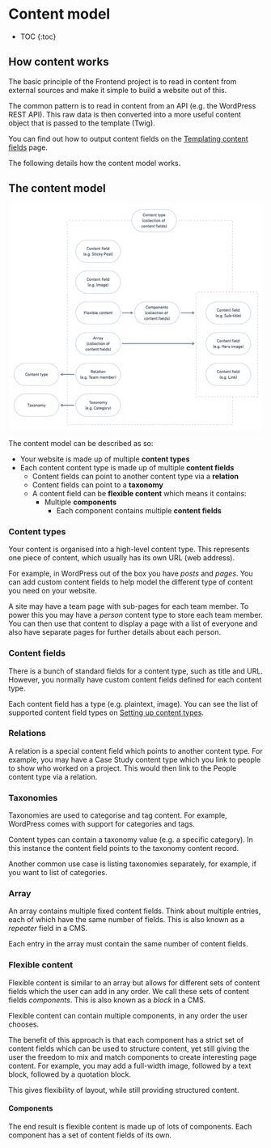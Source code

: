 # Content model

* TOC
{:toc}

## How content works

The basic principle of the Frontend project is to read in content from external sources and make it simple to build a 
website out of this.

The common pattern is to read in content from an API (e.g. the WordPress REST API). This raw data 
is then converted into a more useful content object that is passed to the template (Twig).

You can find out how to output content fields on the [Templating content fields](templating/content-fields.md) page.

The following details how the content model works.

## The content model

![The contend model](assets/content_model.png)

The content model can be described as so:

* Your website is made up of multiple **content types**
* Each content content type is made up of multiple **content fields**      
    * Content fields can point to another content type via a **relation**
    * Content fields can point to a **taxonomy**  
    * A content field can be **flexible content** which means it contains:
        * Multiple **components**
            * Each component contains multiple **content fields**

### Content types 

Your content is organised into a high-level content type. This represents one piece of content, which usually has its own 
URL (web address). 

For example, in WordPress out of the box you have _posts_ and 
_pages_. You can add custom content fields to help model the different type of content you need on your website. 

A site may have a team page with sub-pages for each team member. To power this you may have a _person_ content type to store 
each team member. You can then use that content to display a page with a list of everyone and also have separate pages for 
further details about each person.

### Content fields

There is a bunch of standard fields for a content type, such as title and URL. However, you normally have custom content 
fields defined for each content type. 

Each content field has a type (e.g. plaintext, image). You can see the list of supported content field types on
[Setting up content types](development/setting-up-content-types.md). 

### Relations

A relation is a special content field which points to another content type. For example, you may have a Case Study content 
type which you link to people to show who worked on a project. This would then link to the People content type via a relation.

### Taxonomies

Taxonomies are used to categorise and tag content. For example, WordPress comes with support for categories and tags. 

Content types can contain a taxonomy value (e.g. a specific category). In this instance the content field points to the 
taxonomy content record.

Another common use case is listing taxonomies separately, for example, if you want to list of categories.

### Array

An array contains multiple fixed content fields. Think about multiple entries, each of which have the same number of fields. 
This is also known as a _repeater_ field in a CMS.

Each entry in the array must contain the same number of content fields.

### Flexible content

Flexible content is similar to an array but allows for different sets of content fields which the user can add in any order. 
We call these sets of content fields _components_. This is also known as a _block_ in a CMS.

Flexible content can contain multiple components, in any order the user chooses. 

The benefit of this approach is that each component has a strict set of content fields which can be used to 
structure content, yet still giving the user the freedom to mix and match components to create interesting page content. 
For example, you may add a full-width image, followed by a text block, followed by a quotation block. 

This gives flexibility of layout, while still providing structured content. 

#### Components

The end result is flexible content is made up of lots of components. Each component has a set of content fields of its own.

